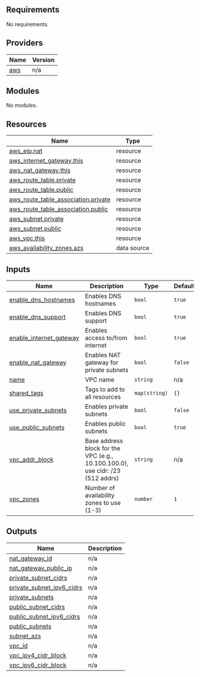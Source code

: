 <!-- BEGIN_TF_DOCS -->
## Requirements

No requirements.

## Providers

| Name | Version |
|------|---------|
| <a name="provider_aws"></a> [aws](#provider\_aws) | n/a |

## Modules

No modules.

## Resources

| Name | Type |
|------|------|
| [aws_eip.nat](https://registry.terraform.io/providers/hashicorp/aws/latest/docs/resources/eip) | resource |
| [aws_internet_gateway.this](https://registry.terraform.io/providers/hashicorp/aws/latest/docs/resources/internet_gateway) | resource |
| [aws_nat_gateway.this](https://registry.terraform.io/providers/hashicorp/aws/latest/docs/resources/nat_gateway) | resource |
| [aws_route_table.private](https://registry.terraform.io/providers/hashicorp/aws/latest/docs/resources/route_table) | resource |
| [aws_route_table.public](https://registry.terraform.io/providers/hashicorp/aws/latest/docs/resources/route_table) | resource |
| [aws_route_table_association.private](https://registry.terraform.io/providers/hashicorp/aws/latest/docs/resources/route_table_association) | resource |
| [aws_route_table_association.public](https://registry.terraform.io/providers/hashicorp/aws/latest/docs/resources/route_table_association) | resource |
| [aws_subnet.private](https://registry.terraform.io/providers/hashicorp/aws/latest/docs/resources/subnet) | resource |
| [aws_subnet.public](https://registry.terraform.io/providers/hashicorp/aws/latest/docs/resources/subnet) | resource |
| [aws_vpc.this](https://registry.terraform.io/providers/hashicorp/aws/latest/docs/resources/vpc) | resource |
| [aws_availability_zones.azs](https://registry.terraform.io/providers/hashicorp/aws/latest/docs/data-sources/availability_zones) | data source |

## Inputs

| Name | Description | Type | Default | Required |
|------|-------------|------|---------|:--------:|
| <a name="input_enable_dns_hostnames"></a> [enable\_dns\_hostnames](#input\_enable\_dns\_hostnames) | Enables DNS hostnames | `bool` | `true` | no |
| <a name="input_enable_dns_support"></a> [enable\_dns\_support](#input\_enable\_dns\_support) | Enables DNS support | `bool` | `true` | no |
| <a name="input_enable_internet_gateway"></a> [enable\_internet\_gateway](#input\_enable\_internet\_gateway) | Enables access to/from internet | `bool` | `true` | no |
| <a name="input_enable_nat_gateway"></a> [enable\_nat\_gateway](#input\_enable\_nat\_gateway) | Enables NAT gateway for private subnets | `bool` | `false` | no |
| <a name="input_name"></a> [name](#input\_name) | VPC name | `string` | n/a | yes |
| <a name="input_shared_tags"></a> [shared\_tags](#input\_shared\_tags) | Tags to add to all resources | `map(string)` | `{}` | no |
| <a name="input_use_private_subnets"></a> [use\_private\_subnets](#input\_use\_private\_subnets) | Enables private subnets | `bool` | `false` | no |
| <a name="input_use_public_subnets"></a> [use\_public\_subnets](#input\_use\_public\_subnets) | Enables public subnets | `bool` | `true` | no |
| <a name="input_vpc_addr_block"></a> [vpc\_addr\_block](#input\_vpc\_addr\_block) | Base address block for the VPC (e.g., 10.100.100.0), use cidr: /23 (512 addrs) | `string` | n/a | yes |
| <a name="input_vpc_zones"></a> [vpc\_zones](#input\_vpc\_zones) | Number of availability zones to use (1-3) | `number` | `1` | no |

## Outputs

| Name | Description |
|------|-------------|
| <a name="output_nat_gateway_id"></a> [nat\_gateway\_id](#output\_nat\_gateway\_id) | n/a |
| <a name="output_nat_gateway_public_ip"></a> [nat\_gateway\_public\_ip](#output\_nat\_gateway\_public\_ip) | n/a |
| <a name="output_private_subnet_cidrs"></a> [private\_subnet\_cidrs](#output\_private\_subnet\_cidrs) | n/a |
| <a name="output_private_subnet_ipv6_cidrs"></a> [private\_subnet\_ipv6\_cidrs](#output\_private\_subnet\_ipv6\_cidrs) | n/a |
| <a name="output_private_subnets"></a> [private\_subnets](#output\_private\_subnets) | n/a |
| <a name="output_public_subnet_cidrs"></a> [public\_subnet\_cidrs](#output\_public\_subnet\_cidrs) | n/a |
| <a name="output_public_subnet_ipv6_cidrs"></a> [public\_subnet\_ipv6\_cidrs](#output\_public\_subnet\_ipv6\_cidrs) | n/a |
| <a name="output_public_subnets"></a> [public\_subnets](#output\_public\_subnets) | n/a |
| <a name="output_subnet_azs"></a> [subnet\_azs](#output\_subnet\_azs) | n/a |
| <a name="output_vpc_id"></a> [vpc\_id](#output\_vpc\_id) | n/a |
| <a name="output_vpc_ipv4_cidr_block"></a> [vpc\_ipv4\_cidr\_block](#output\_vpc\_ipv4\_cidr\_block) | n/a |
| <a name="output_vpc_ipv6_cidr_block"></a> [vpc\_ipv6\_cidr\_block](#output\_vpc\_ipv6\_cidr\_block) | n/a |
<!-- END_TF_DOCS -->